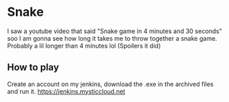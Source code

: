 # Snake
I saw a youtube video that said "Snake game in 4 minutes and 30 seconds" soo I am gonna see how long it takes me to throw together a snake game. Probably a lil longer than 4 minutes lol (Spoilers it did)

## How to play ##
Create an account on my jenkins, download the .exe in the archived files and run it.
https://jenkins.mysticcloud.net
